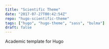 ```yaml
---
title: "Scientific Theme"
date: "2017-07-27T00:42:54Z"
repo: "hugo-scientific-theme"
tags: ["hugo", "hugo-theme", "sass", "bulma"]
draft: false
---
```


Academic template for Hugo
